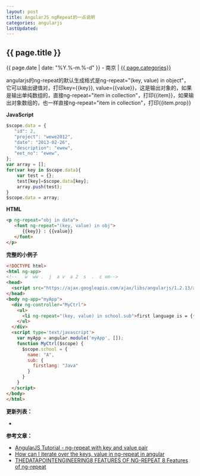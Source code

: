 ```yaml
---
layout: post
title: AngularJS ngRepeat的一点说明
categories: angularjs
lastUpdated:
---
```


## {{ page.title }}

{{ page.date | date: "%Y.%-m.%-d" }} - 南京 | <a href="/archive#{{ page.categories }}">{{ page.categories}}</a>

angularjs的ng-repeat的默认生成格式是ng-repeat="(key, value) in object"，它可以输出键值对，打印key={{key}}, value={{value}}，这是输出对象的，如果是输出单纯数组的，直接ng-repeat="item in collection"，打印{{item}}，如果输出对象数组的，也一样直接ng-repeat="item in collection"，打印{{item.prop}}

**JavaScript**

```javascript
$scope.data = {
   "id": 2,
   "project": "wewe2012",
   "date": "2013-02-26",
   "description": "ewew",
   "eet_no": "ewew",
};
var array = [];
for(var key in $scope.data){
    var test = {};
    test[key]=$scope.data[key];
    array.push(test);
}
$scope.data = array;
```

**HTML**

```html
<p ng-repeat="obj in data">
   <font ng-repeat="(key, value) in obj">
      {{key}} : {{value}}
   </font>
</p>
```

**完整的小例子**

```html
<!DOCTYPE html>
<html ng-app>
<!--   w  ww .  j  a v  a 2  s  .  c om-->
<head>
  <script src="https://ajax.googleapis.com/ajax/libs/angularjs/1.2.13/angular.js"></script>
</head>
<body ng-app="myApp">
  <div ng-controller="MyCtrl">
    <ul>
      <li ng-repeat="(key, value) in school.sub">first language is = {{value}}</li>
    </ul>
  </div>
  <script type='text/javascript'>
    var myApp = angular.module('myApp', []);
    function MyCtrl($scope) {
      $scope.school = {
        name: "A",
        sub: {
          firstlang: "Java"
        }
      }
    }
  </script>
</body>
</html>
```

**更新列表：**

*



**参考文章：**

* [AngularJS Tutorial - ng-repeat with key and value pair][1]
* [How can I iterate over the keys, value in ng-repeat in angular][2]
* [THEDATAPOINTENGINEERING8 FEATURES OF NG-REPEAT
8 Features of ng-repeat][3]


[1]: http://www.java2s.com/Tutorials/Javascript/AngularJS_Example/Directives/2920__ng_repeat_with_key_and_value_pair.htm
[2]: http://stackoverflow.com/questions/15127834/how-can-i-iterate-over-the-keys-value-in-ng-repeat-in-angular
[3]: https://blog.rjmetrics.com/2015/09/02/8-features-of-ng-repeat/
